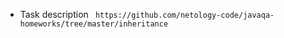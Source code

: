 * Task description 
``` https://github.com/netology-code/javaqa-homeworks/tree/master/inheritance```
